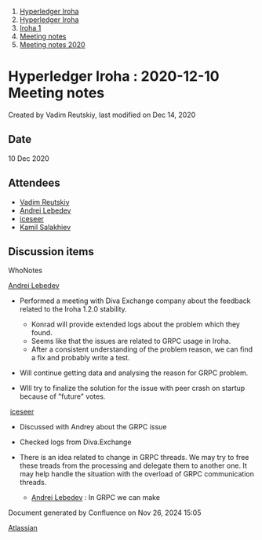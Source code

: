 1. [Hyperledger Iroha](index.html)
2. [Hyperledger Iroha](Hyperledger-Iroha_20873224.html)
3. [Iroha 1](Iroha-1_21015959.html)
4. [Meeting notes](Meeting-notes_21016018.html)
5. [Meeting notes 2020](Meeting-notes-2020_21016022.html)

# Hyperledger Iroha : 2020-12-10 Meeting notes

Created by Vadim Reutskiy, last modified on Dec 14, 2020

## Date

10 Dec 2020

## Attendees

- [Vadim Reutskiy](https://lf-hyperledger.atlassian.net/wiki/people/5b8d04b72786fb2bf79a7405?ref=confluence)
- [Andrei Lebedev](https://lf-hyperledger.atlassian.net/wiki/people/557058:c02f1b3d-42e6-4519-ba84-2d0476dccbc9?ref=confluence)
- [iceseer](https://lf-hyperledger.atlassian.net/wiki/people/557058:4990bcb6-a037-4038-8a49-fdcc925bfb4f?ref=confluence)
- [Kamil Salakhiev](https://lf-hyperledger.atlassian.net/wiki/people/557058:07723e0b-a027-4cc4-ad6d-324e41cccb4d?ref=confluence)

## Discussion items

WhoNotes

[Andrei Lebedev](https://lf-hyperledger.atlassian.net/wiki/people/557058:c02f1b3d-42e6-4519-ba84-2d0476dccbc9?ref=confluence)

- Performed a meeting with Diva Exchange company about the feedback related to the Iroha 1.2.0 stability.
  
  - Konrad will provide extended logs about the problem which they found.
  - Seems like that the issues are related to GRPC usage in Iroha.
  - After a consistent understanding of the problem reason, we can find a fix and probably write a test.
- Will continue getting data and analysing the reason for GRPC problem.
- WIll try to finalize the solution for the issue with peer crash on startup because of "future" votes.

 [iceseer](https://lf-hyperledger.atlassian.net/wiki/people/557058:4990bcb6-a037-4038-8a49-fdcc925bfb4f?ref=confluence)

- Discussed with Andrey about the GRPC issue
- Checked logs from Diva.Exchange
- There is an idea related to change in GRPC threads. We may try to free these treads from the processing and delegate them to another one. It may help handle the situation with the overload of GRPC communication threads.
  
  - [Andrei Lebedev](https://lf-hyperledger.atlassian.net/wiki/people/557058:c02f1b3d-42e6-4519-ba84-2d0476dccbc9?ref=confluence) : In GRPC we can make

Document generated by Confluence on Nov 26, 2024 15:05

[Atlassian](http://www.atlassian.com/)
